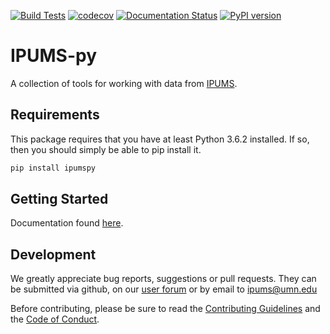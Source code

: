 [![Build Tests](https://github.com/ipums/ipumspy/actions/workflows/main.yml/badge.svg)](https://github.com/ipums/ipumspy/actions/workflows/main.yml)
[![codecov](https://codecov.io/gh/ipums/ipumspy/branch/master/graph/badge.svg?token=1ZVXK920EB)](https://codecov.io/gh/ipums/ipumspy)
[![Documentation Status](https://readthedocs.org/projects/ipumspy/badge/?version=latest)](https://ipumspy.readthedocs.io/en/latest/?badge=latest)
[![PyPI version](https://badge.fury.io/py/ipumspy.svg)](https://badge.fury.io/py/ipumspy)

# IPUMS-py

A collection of tools for working with data from [IPUMS](https://ipums.org).

## Requirements

This package requires that you have at least Python 3.6.2 installed. If so, then you should
simply be able to pip install it.

```bash
pip install ipumspy
```

## Getting Started

Documentation found [here](https://ipumspy.readthedocs.io/en/latest/index.html).

## Development

We greatly appreciate bug reports, suggestions or pull requests. They
can be submitted via github, on our [user
forum](https://forum.ipums.org) or by email to <ipums@umn.edu>

Before contributing, please be sure to read the [Contributing
Guidelines](https://github.com/ipums/ipumspy/blob/master/CONTRIBUTING.md)
and the [Code of
Conduct](https://github.com/ipums/ipumspy/blob/master/CONDUCT.md).
